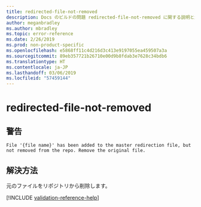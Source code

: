 ```yaml
---
title: redirected-file-not-removed
description: Docs のビルドの問題 redirected-file-not-removed に関する説明と解決方法
author: meganbradley
ms.author: mbradley
ms.topic: error-reference
ms.date: 2/26/2019
ms.prod: non-product-specific
ms.openlocfilehash: e5868ff11c4d216d3c413e9197055ea459507a3a
ms.sourcegitcommit: 89eb357721b26710e00d9b8fdab3e7628c34bdb6
ms.translationtype: HT
ms.contentlocale: ja-JP
ms.lasthandoff: 03/06/2019
ms.locfileid: "57459144"
---
```

# <a name="redirected-file-not-removed"></a>redirected-file-not-removed

## <a name="warning"></a>警告

`File '{file name}' has been added to the master redirection file, but not removed from the repo. Remove the original file.`

## <a name="resolution"></a>解決方法

元のファイルをリポジトリから削除します。

<!--make sure to add this file to your includes folder and verify the path-->
[!INCLUDE [validation-reference-help](includes/validation-reference-help.md)]
